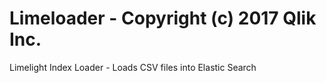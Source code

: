 # Limeloader - Copyright (c) 2017 Qlik Inc. 
Limelight Index Loader - Loads CSV files into Elastic Search